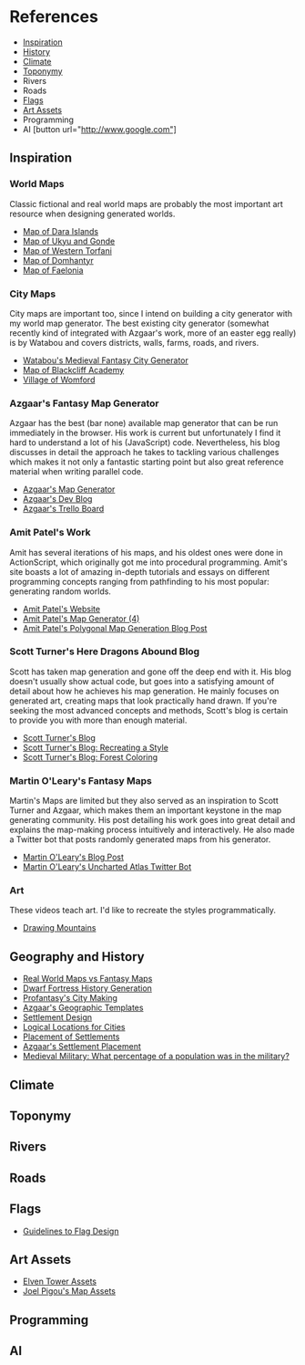 # References
- [Inspiration](#inspiration)
- [History](#geography-and-history)
- [Climate](#climate)
- [Toponymy](#toponymy)
- Rivers
- Roads
- [Flags](#flags)
- [Art Assets](#art-assets)
- Programming
- AI
[button url="http://www.google.com"]
## Inspiration
### World Maps
Classic fictional and real world maps are probably the most important art resource when designing generated worlds.
- [Map of Dara Islands](https://66.media.tumblr.com/eafaee89ce53d4a5ad76a1970d5731d8/tumblr_ojjg0aci6c1qdwahko1_1280.jpg)
- [Map of Ukyu and Gonde](https://66.media.tumblr.com/de2fa52eb4e7b6e4d26dc1cf6b709129/tumblr_ojjg6wh2y91qdwahko1_1280.jpg)
- [Map of Western Torfani](https://cartographersguild.com/attachment.php?attachmentid=80295&d=1455641179)
- [Map of Domhantyr](https://ilanthar.jimdo.com/worldbuilding-1/domhantyr/)
- [Map of Faelonia](https://proxy.duckduckgo.com/iu/?u=http://i.imgur.com/rQlXJcK.png)

### City Maps
City maps are important too, since I intend on building a city generator with my world map generator. The best existing city generator (somewhat recently kind of integrated with Azgaar's work, more of an easter egg really) is by Watabou and covers districts, walls, farms, roads, and rivers.
- [Watabou's Medieval Fantasy City Generator](https://watabou.itch.io/medieval-fantasy-city-generator)
- [Map of Blackcliff Academy](http://www.fantasticmaps.com/2016/01/mapping-blackcliff-academy-for-an-ember-in-the-ashes/)
- [Village of Womford](https://www.cartographersguild.com/attachment.php?attachmentid=82015&d=1459781550)

### Azgaar's Fantasy Map Generator
Azgaar has the best (bar none) available map generator that can be run immediately in the browser. His work is current but unfortunately I find it hard to understand a lot of his (JavaScript) code. Nevertheless, his blog discusses in detail the approach he takes to tackling various challenges which makes it not only a fantastic starting point but also great reference material when writing parallel code.
- [Azgaar's Map Generator](https://azgaar.github.io/Fantasy-Map-Generator/)
- [Azgaar's Dev Blog](https://azgaar.wordpress.com/)
- [Azgaar's Trello Board](https://trello.com/b/7x832DG4/fantasy-map-generator)

### Amit Patel's Work
Amit has several iterations of his maps, and his oldest ones were done in ActionScript, which originally got me into procedural programming. Amit's site boasts a lot of amazing in-depth tutorials and essays on different programming concepts ranging from pathfinding to his most popular: generating random worlds.
- [Amit Patel's Website](https://www.redblobgames.com/)
- [Amit Patel's Map Generator (4)](https://www.redblobgames.com/maps/mapgen4/)
- [Amit Patel's Polygonal Map Generation Blog Post](http://www-cs-students.stanford.edu/~amitp/game-programming/polygon-map-generation/)

### Scott Turner's Here Dragons Abound Blog
Scott has taken map generation and gone off the deep end with it. His blog doesn't usually show actual code, but goes into a satisfying amount of detail about how he achieves his map generation. He mainly focuses on generated art, creating maps that look practically hand drawn. If you're seeking the most advanced concepts and methods, Scott's blog is certain to provide you with more than enough material.
- [Scott Turner's Blog](https://heredragonsabound.blogspot.com)
- [Scott Turner's Blog: Recreating a Style](https://heredragonsabound.blogspot.com/2017/10/recreating-style.html)
- [Scott Turner's Blog: Forest Coloring](https://heredragonsabound.blogspot.com/2017/03/sprucing-up-forest.html)

### Martin O'Leary's Fantasy Maps
Martin's Maps are limited but they also served as an inspiration to Scott Turner and Azgaar, which makes them an important keystone in the map generating community. His post detailing his work goes into great detail and explains the map-making process intuitively and interactively. He also made a Twitter bot that posts randomly generated maps from his generator.
- [Martin O'Leary's Blog Post](http://mewo2.com/notes/terrain/)
- [Martin O'Leary's Uncharted Atlas Twitter Bot](https://twitter.com/unchartedatlas)

### Art
These videos teach art. I'd like to recreate the styles programmatically.
- [Drawing Mountains](https://www.youtube.com/watch?v=7xVOhNt3JQk)

## Geography and History
- [Real World Maps vs Fantasy Maps](https://worldbuildingschool.com/real-world-maps/)
- [Dwarf Fortress History Generation](https://www.polygon.com/2014/7/23/5926447/dwarf-fortress-will-crush-your-cpu-because-creating-history-is-hard)
- [Profantasy's City Making](http://rpgmaps.profantasy.com/making-a-city-part-3-2/)
- [Azgaar's Geographic Templates](https://azgaar.wordpress.com/2018/02/08/templates-implementation-and-heightmap-editor-ui/)
- [Settlement Design](https://www.lostkingdom.net/lets-design-a-medieval-village-introduction/)
- [Logical Locations for Cities](https://worldbuilding.stackexchange.com/questions/73233/logical-location-for-cities)
- [Placement of Settlements](https://worldbuildingworkshop.com/2015/12/17/where-to-place-your-settlements/)
- [Azgaar's Settlement Placement](https://azgaar.wordpress.com/2017/11/21/settlements/)
- [Medieval Military: What percentage of a population was in the military?](https://worldbuildingworkshop.com/2015/12/17/where-to-place-your-settlements/)

## Climate

## Toponymy

## Rivers

## Roads

## Flags
- [Guidelines to Flag Design](https://worldbuilding.stackexchange.com/questions/58152/are-there-any-rules-or-guidelines-about-designing-a-flag/72244#72244)

## Art Assets
- [Elven Tower Assets](https://www.elventower.com/roll-20-packs)
- [Joel Pigou's Map Assets](https://gumroad.com/joelpigou)

## Programming

## AI
